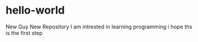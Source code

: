 # hello-world
New Guy New Repository
I am intrested in learning programming i hope ths is the first step 
